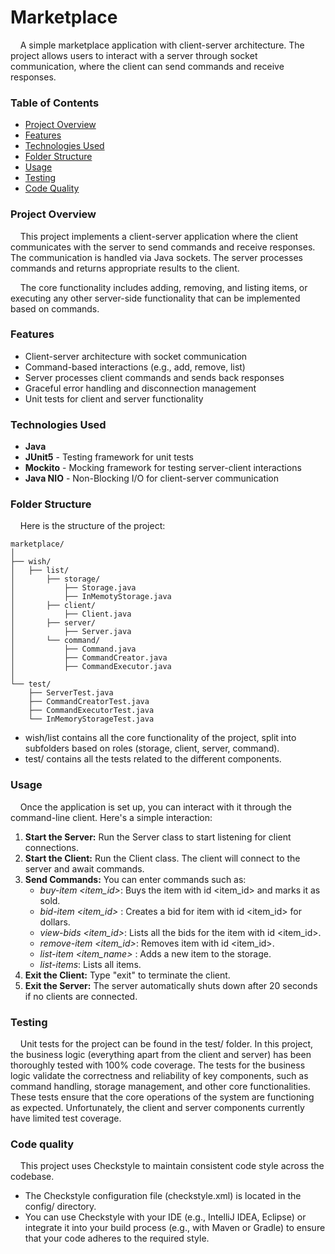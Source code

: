 # Marketplace
&nbsp;&nbsp;&nbsp;&nbsp;A simple marketplace application with client-server architecture. The project allows users to interact with a server through socket communication, where the client can send commands and receive responses.

### Table of Contents
* [Project Overview](#project-overview)
* [Features](#features)
* [Technologies Used](#technologies-used)
* [Folder Structure](#folder-structure)
* [Usage](#usage)
* [Testing](#testing)
* [Code Quality](#code-quality)



### Project Overview
&nbsp;&nbsp;&nbsp;&nbsp;This project implements a client-server application where the client communicates with the server to send commands and receive responses. The communication is handled via Java sockets. The server processes commands and returns appropriate results to the client.

&nbsp;&nbsp;&nbsp;&nbsp;The core functionality includes adding, removing, and listing items, or executing any other server-side functionality that can be implemented based on commands.

### Features
* Client-server architecture with socket communication
* Command-based interactions (e.g., add, remove, list)
* Server processes client commands and sends back responses
* Graceful error handling and disconnection management
* Unit tests for client and server functionality

### Technologies Used
* **Java** 
* **JUnit5** - Testing framework for unit tests
* **Mockito** - Mocking framework for testing server-client interactions
* **Java NIO** - Non-Blocking I/O for client-server communication

### Folder Structure
&nbsp;&nbsp;&nbsp;&nbsp;Here is the structure of the project:

```plaintext
marketplace/
│
├── wish/
│   ├── list/
│       ├── storage/
│           ├── Storage.java
│           ├── InMemotyStorage.java
│       ├── client/
│           ├── Client.java
│       ├── server/
│           ├── Server.java
│       └── command/
│           ├── Command.java
│           ├── CommandCreator.java
│           ├── CommandExecutor.java
│
└── test/
    ├── ServerTest.java
    ├── CommandCreatorTest.java
    ├── CommandExecutorTest.java
    └── InMemoryStorageTest.java
```
- wish/list contains all the core functionality of the project, split into subfolders based on roles (storage, client, server, command).
- test/ contains all the tests related to the different components.

  
### Usage
&nbsp;&nbsp;&nbsp;&nbsp;Once the application is set up, you can interact with it through the command-line client. Here's a simple interaction:

1. **Start the Server:** Run the Server class to start listening for client connections.
2. **Start the Client:** Run the Client class. The client will connect to the server and await commands.
3. **Send Commands:** You can enter commands such as:
    - _buy-item <user> <item_id>_: Buys the item with id <item_id> and marks it as sold.
    - _bid-item <user> <item_id> <price>_: Creates a bid for item with id <item_id> for <price> dollars.
    - _view-bids <item_id>_: Lists all the bids for the item with id <item_id>.
    - _remove-item <user> <item_id>_: Removes item with id <item_id>.
    - _list-item <user> <item_name> <price>_: Adds a new item to the storage. 
    - _list-items_: Lists all items.
4. **Exit the Client:** Type "exit" to terminate the client.
5. **Exit the Server:** The server automatically shuts down after 20 seconds if no clients are connected.

### Testing
&nbsp;&nbsp;&nbsp;&nbsp;Unit tests for the project can be found in the test/ folder. In this project, the business logic (everything apart from the client and server) has been thoroughly tested with 100% code coverage. The tests for the business logic validate the correctness and reliability of key components, such as command handling, storage management, and other core functionalities. These tests ensure that the core operations of the system are functioning as expected. Unfortunately, the client and server components currently have limited test coverage.

### Code quality
&nbsp;&nbsp;&nbsp;&nbsp;This project uses Checkstyle to maintain consistent code style across the codebase.
* The Checkstyle configuration file (checkstyle.xml) is located in the config/ directory.
* You can use Checkstyle with your IDE (e.g., IntelliJ IDEA, Eclipse) or integrate it into your build process (e.g., with Maven or Gradle) to ensure that your code adheres to the required style.

